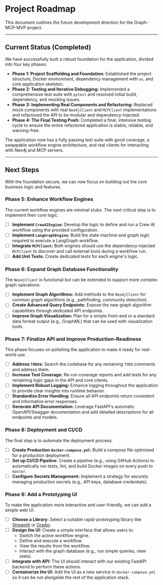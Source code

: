 # Project Roadmap

This document outlines the future development direction for the Graph-MCP-MVP project.

---

## Current Status (Completed)

We have successfully built a robust foundation for the application, divided into four key phases:

-   **Phase 1: Project Scaffolding and Foundation:** Established the project structure, Docker environment, dependency management with `uv`, and core application skeleton.
-   **Phase 2: Testing and Iterative Debugging:** Implemented a comprehensive test suite with `pytest` and resolved initial build, dependency, and mocking issues.
-   **Phase 3: Implementing Real Components and Refactoring:** Replaced mock components with real `Neo4jClient` and `MCPClient` implementations and refactored the API to be modular and dependency-injected.
-   **Phase 4: The Final Testing Push:** Completed a final, intensive testing cycle to ensure the entire refactored application is stable, reliable, and warning-free.

The application now has a fully passing test suite with good coverage, a swappable workflow engine architecture, and real clients for interacting with Neo4j and MCP servers.

---

## Next Steps

With the foundation secure, we can now focus on building out the core business logic and features.

### Phase 5: Enhance Workflow Engines

The current workflow engines are minimal stubs. The next critical step is to implement their core logic.

-   [ ] **Implement `CrewAIEngine`:** Develop the logic to define and run a Crew AI workflow using the provided configuration.
-   [ ] **Implement `LangGraphEngine`:** Build the state machine and graph logic required to execute a LangGraph workflow.
-   [ ] **Integrate `MCPClient`:** Both engines should use the dependency-injected `MCPClient` to discover and call external tools during a workflow run.
-   [ ] **Add Unit Tests:** Create dedicated tests for each engine's logic.

### Phase 6: Expand Graph Database Functionality

The `Neo4jClient` is functional but can be extended to support more complex graph operations.

-   [ ] **Implement Graph Algorithms:** Add methods to the `Neo4jClient` for common graph algorithms (e.g., pathfinding, community detection).
-   [ ] **Create Advanced Query Endpoints:** Expose the new graph algorithm capabilities through dedicated API endpoints.
-   [ ] **Improve Graph Visualization:** Plan for a simple front-end or a standard data format output (e.g., GraphML) that can be used with visualization tools.

### Phase 7: Finalize API and Improve Production-Readiness

This phase focuses on polishing the application to make it ready for real-world use.

-   [ ] **Address `TODO`s:** Search the codebase for any remaining `TODO` comments and address them.
-   [ ] **Increase Test Coverage:** Re-run coverage reports and add tests for any remaining logic gaps in the API and core clients.
-   [ ] **Implement Robust Logging:** Enhance logging throughout the application to provide clear insights into runtime behavior.
-   [ ] **Standardize Error Handling:** Ensure all API endpoints return consistent and informative error responses.
-   [ ] **Generate API Documentation:** Leverage FastAPI's automatic OpenAPI/Swagger documentation and add detailed descriptions for all endpoints and models.

### Phase 8: Deployment and CI/CD

The final step is to automate the deployment process.

-   [ ] **Create Production `docker-compose.yml`:** Build a compose file optimized for a production deployment.
-   [ ] **Set up CI/CD Pipeline:** Create a pipeline (e.g., using GitHub Actions) to automatically run tests, lint, and build Docker images on every push to `master`.
-   [ ] **Configure Secrets Management:** Implement a strategy for securely managing production secrets (e.g., API keys, database credentials).

### Phase 9: Add a Prototyping UI

To make the application more interactive and user-friendly, we can add a simple web UI.

-   [ ] **Choose a Library:** Select a suitable rapid-prototyping library like [Streamlit](https://streamlit.io/) or [Gradio](https://www.gradio.app/).
-   [ ] **Design the UI:** Create a simple interface that allows users to:
    -   Switch the active workflow engine.
    -   Define and execute a workflow.
    -   View the results from the workflow.
    -   Interact with the graph database (e.g., run simple queries, view stats).
-   [ ] **Integrate with API:** The UI should interact with our existing FastAPI backend to perform these actions.
-   [ ] **Containerize the UI:** Add the UI as a new service in `docker-compose.yml` so it can be run alongside the rest of the application stack. 